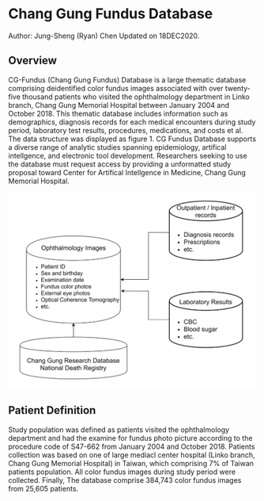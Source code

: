 # Chang Gung Fundus Database
Author: Jung-Sheng (Ryan) Chen
Updated on 18DEC2020.

## Overview
CG-Fundus (Chang Gung Fundus) Database is a large thematic database comprising deidentified color fundus images associated with over twenty-five thousand patients who visited the ophthalmology department in Linko branch, Chang Gung Memorial Hospital between January 2004 and October 2018. This thematic database includes information such as demographics, diagnosis records for each medical encounters during study period, laboratory test results, procedures, medications, and costs et al. The data structure was displayed as figure 1.
CG Fundus Database supports a diverse range of analytic studies spanning epidemiology, artifical intellgence, and electronic tool development. 
Researchers seeking to use the database must request access by providing a unformatted study proposal toward Center for Artifical Intellgence in Medicine, Chang Gung Memorial Hospital.
 
![Figure 1. The Data Structure of CG Fundus Database.](https://github.com/JSChen0404/Chang-Gung-Fundus-Database/blob/main/CG-Fundus-Database.png)

## Patient Definition
Study population was defined as patients visited the ophthalmology department and had the examine for fundus photo picture according to the procedure code of S47-662 from January 2004 and October 2018. Patients collection was based on one of large mediacl center hospital (Linko branch, Chang Gung Memorial Hospital) in Taiwan, which comprising 7% of Taiwan patients population. All color fundus images during study period were collected. Finally, The database comprise 384,743 color fundus images from 25,605 patients. 
